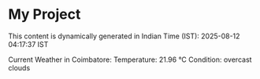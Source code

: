 # My Project

This content is dynamically generated in Indian Time (IST): 2025-08-12 04:17:37 IST


Current Weather in Coimbatore:
Temperature: 21.96 °C
Condition: overcast clouds
